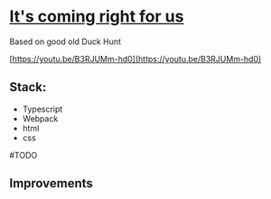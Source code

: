 # [It's coming right for us](https://domi7777.github.io/mini-games/its-coming-right-for-us/dist)

Based on good old Duck Hunt

[https://youtu.be/B3RJUMm-hd0](https://youtu.be/B3RJUMm-hd0)

## Stack:
- Typescript
- Webpack
- html
- css

#TODO

## Improvements

